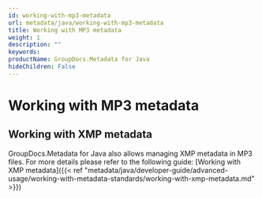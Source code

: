 ```yaml
---
id: working-with-mp3-metadata
url: metadata/java/working-with-mp3-metadata
title: Working with MP3 metadata
weight: 1
description: ""
keywords: 
productName: GroupDocs.Metadata for Java
hideChildren: False
---
```

# Working with MP3 metadata

## Working with XMP metadata

GroupDocs.Metadata for Java also allows managing XMP metadata in MP3 files. For more details please refer to the following guide: [Working with XMP metadata]({{< ref "metadata/java/developer-guide/advanced-usage/working-with-metadata-standards/working-with-xmp-metadata.md" >}})
